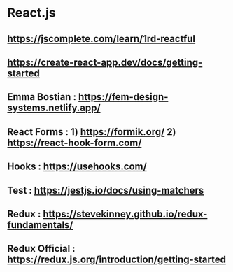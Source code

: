 # React.js

## https://jscomplete.com/learn/1rd-reactful

## https://create-react-app.dev/docs/getting-started

## Emma Bostian : https://fem-design-systems.netlify.app/ 

## React Forms : 1) https://formik.org/  2) https://react-hook-form.com/

## Hooks : https://usehooks.com/

## Test : https://jestjs.io/docs/using-matchers

## Redux : https://stevekinney.github.io/redux-fundamentals/

## Redux Official : https://redux.js.org/introduction/getting-started
    
